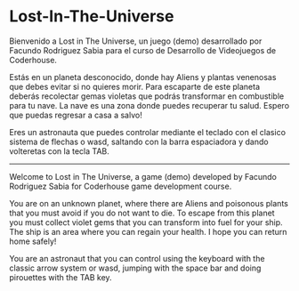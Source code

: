 # Lost-In-The-Universe

Bienvenido a Lost in The Universe, un juego (demo) desarrollado por Facundo Rodriguez Sabia para el curso de Desarrollo de Videojuegos de Coderhouse.

Estás en un planeta desconocido, donde hay Aliens y plantas venenosas que debes evitar si no quieres morir.
Para escaparte de este planeta deberás recolectar gemas violetas que podrás transformar en combustible para tu nave. 
La nave es una zona donde puedes recuperar tu salud. 
Espero que puedas regresar a casa a salvo!

Eres un astronauta que puedes controlar mediante el teclado con el clasico sistema de flechas o wasd, 
saltando con la barra espaciadora y dando volteretas con la tecla TAB.

--------------------------------------------

Welcome to Lost in The Universe, a game (demo) developed by Facundo Rodriguez Sabia for Coderhouse game development course.


You are on an unknown planet, where there are Aliens and poisonous plants that you must avoid if you do not want to die.
To escape from this planet you must collect violet gems that you can transform into fuel for your ship.
The ship is an area where you can regain your health. 
I hope you can return home safely!

You are an astronaut that you can control using the keyboard with the classic arrow system or wasd,
jumping with the space bar and doing pirouettes with the TAB key.
